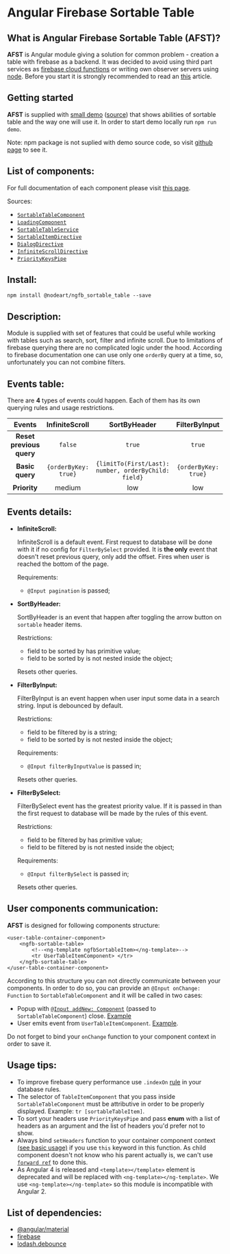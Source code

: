 # **Angular Firebase Sortable Table**

## **What is Angular Firebase Sortable Table (AFST)?**

**AFST** is Angular module giving a solution for common problem - creation a table with firebase as a backend. 
It was decided to avoid using third part services as 
[firebase cloud functions](https://firebase.google.com/docs/functions/) or writing own
observer servers using [node](https://nodejs.org/en/). Before you start it is strongly recommended to read an 
[this](https://firebase.google.com/docs/database/web/lists-of-data#sorting_and_filtering_data) article.

## Getting started
**AFST** is supplied with [small demo](https://ngfb-sortable-table-demo.firebaseapp.com/) ([source](./demo/src)) 
that shows abilities of sortable table and the way one will use it. In order to start demo locally run `npm run demo`.

Note: npm package is not suplied with demo source code, so visit 
[github page](https://github.com/NodeArt/Angular-Firebase-Sortable-Table) to see it.

## List of components:
For full documentation of each component please visit 
[this page](https://nodeart.github.io/Angular-Firebase-Sortable-Table/modules/NgFbSortableTableModule.html).

Sources:
- [`SortableTableComponent`](./src/components/sortable_table/)
- [`LoadingComponent`](./src/components/loading/)
- [`SortableTableService`](./src/services/sortable-table.service.ts)
- [`SortableItemDirective`](./src/directives/sortable-item.directive.ts)
- [`DialogDirective`](./src/directives/dialog.directive.ts)
- [`InfiniteScrollDirective`](./src/directives/infinite-scroll.directive.ts)
- [`PriorityKeysPipe`](./src/pipes/priority-keys.pipe.ts)

## Install:

`npm install @nodeart/ngfb_sortable_table --save`

## Description:
Module is supplied with set of features that could be useful while working with tables such as
search, sort, filter and infinite scroll.
Due to limitations of firebase querying there are no complicated logic under the hood.
According to firebase documentation one can use only one `orderBy` query at a time, so, unfortunately you can not
combine filters.
 
## Events table:

There are **4** types of events could happen. Each of them has its own querying rules and
usage restrictions.

|Events |InfiniteScroll | SortByHeader | FilterByInput |  FilterBySelect |
|:-----:|:-------------:|:------------:|:-------------:|:---------------:|
|**Reset previous query**|`false`| `true` |`true`   |`true`|
|**Basic query**| `{orderByKey: true}`| `{limitTo(First/Last): number, orderByChild: field}` | `{orderByKey: true}` |`orderByChild: field`|
|**Priority**| medium | low | low | high |

## Events details: 
- **InfiniteScroll:**

   InfiniteScroll is a default event. First request to database will be done with it if no config for `FilterBySelect`
   provided. It is **the only** event that doesn't reset previous query, only add the offset.
   Fires when user is reached the bottom of the page.
   
   Requirements:
    - `@Input pagination` is passed;
   
- **SortByHeader:**

   SortByHeader is an event that happen after toggling the arrow button on `sortable` header items.
   
   Restrictions:
    - field to be sorted by has primitive value;
    - field to be sorted by is not nested inside the object;
  
   Resets other queries.
   
- **FilterByInput:**

   FilterByInput is an event happen when user input some data in a search string. Input is debounced by default.
   
   Restrictions:
    - field to be filtered by is a string;
    - field to be sorted by is not nested inside the object;
    
   Requirements:
    - `@Input filterByInputValue` is passed in;
   
   Resets other queries.
- **FilterBySelect:**

   FilterBySelect event has the greatest priority value. If it is passed in than the first request to database will be 
   made by the rules of this event. 
   
   Restrictions:
    - field to be filtered by has primitive value;
    - field to be filtered by is not nested inside the object;
    
   Requirements:
    - `@Input filterBySelect` is passed in;
   
   Resets other queries.
   
## User components communication:

**AFST** is designed for following components structure:

```angular2html
<user-table-container-component>
    <ngfb-sortable-table>
        <!--<ng-template ngfbSortableItem></ng-template>-->
        <tr UserTableItemComponent> </tr>
    </ngfb-sortable-table>
</user-table-container-component>
```
According to this structure you can not directly communicate between your components.
In order to do so, you can provide an `@Input onChange: Function` to `SortableTableComponent` and it will be
called in two cases:
- Popup with [`@Input addNew: Component`](./demo/src/app/table-container//table-container.component.html#L27) 
(passed to `SortableTableComponent`) close. [Example](./demo/src/app/new-person/new-person.component.ts#L37)
- User emits event from `UserTableItemComponent`. [Example](./demo/src/app/employer-item/employer-item.component.ts#L22).

Do not forget to bind your `onChange` function to your component context in order to save it. 
   
## Usage tips:
 
- To improve firebase query performance use `.indexOn` [rule](https://firebase.google.com/docs/database/security/indexing-data)
in your database rules.
- The selector of `TableItemComponent` that you pass inside `SortableTableComponent` must be attributive in
order to be properly displayed. Example: `tr [sortableTableItem]`.
- To sort your headers use `PriorityKeysPipe` and pass **enum** with a list of headers as an argument and the list 
of headers you'd prefer not to show.
- Always bind `setHeaders` function to your container component context [(see basic usage)]((./docs/basic_usage.md)) if you
use `this` keyword in this function.
As child component doesn't not know who his parent actually is, we can't use [`forward ref`](http://stackoverflow.com/a/35154016)
to done this.
- As Angular 4 is released and `<template></template>` element is deprecated and will be replaced with `<ng-template></ng-template>`.
We use `<ng-template></ng-template>` so this module is incompatible with Angular 2.
 
   
## List of dependencies:
- [@angular/material](https://material.angular.io)
- [firebase](https://firebase.google.com)
- [lodash.debounce](https://www.npmjs.com/package/lodash.debounce)